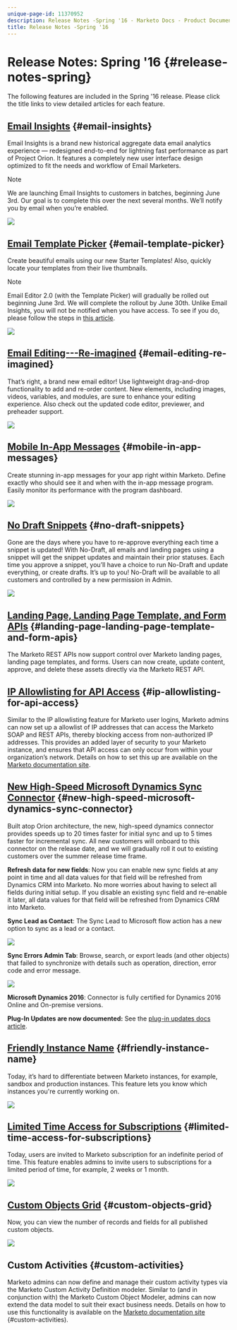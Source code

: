 ```yaml
---
unique-page-id: 11370952
description: Release Notes -Spring '16 - Marketo Docs - Product Documentation
title: Release Notes -Spring '16
---
```


# Release Notes: Spring '16 {#release-notes-spring}

The following features are included in the Spring '16 release. Please click the title links to view detailed articles for each feature.

## [Email Insights](/help/marketo/product-docs/reporting/email-insights/email-insights-overview.md) {#email-insights}

Email Insights is a brand new historical aggregate data email analytics experience — redesigned end-to-end for lightning fast performance as part of Project Orion. It features a completely new user interface design optimized to fit the needs and workflow of Email Marketers.

>[!NOTE]
>
>We are launching Email Insights to customers in batches, beginning June 3rd. Our goal is to complete this over the next several months. We’ll notify you by email when you’re enabled.

![](assets/two.png)

## [Email Template Picker](/help/marketo/product-docs/email-marketing/general/email-editor-2/email-template-picker-overview.md) {#email-template-picker}

Create beautiful emails using our new Starter Templates! Also, quickly locate your templates from their live thumbnails.

>[!NOTE]
>
>Email Editor 2.0 (with the Template Picker) will gradually be rolled out beginning June 3rd. We will complete the rollout by June 30th. Unlike Email Insights, you will not be notified when you have access. To see if you do, please follow the steps in [this article](/help/marketo/product-docs/email-marketing/general/email-editor-2/transitioning-to-email-editor-2-0.md).

![](assets/5-29-home-starter-templates.png)

## [Email Editing---Re-imagined](/help/marketo/product-docs/email-marketing/general/email-editor-2/email-editor-v2-0-overview.md) {#email-editing-re-imagined}

That’s right, a brand new email editor! Use lightweight drag-and-drop functionality to add and re-order content. New elements, including images, videos, variables, and modules, are sure to enhance your editing experience. Also check out the updated code editor, previewer, and preheader support.

![](assets/17a-29-modules-next.png)

## [Mobile In-App Messages](/help/marketo/product-docs/mobile-marketing/in-app-messages/understanding-in-app-messages.md) {#mobile-in-app-messages}

Create stunning in-app messages for your app right within Marketo. Define exactly who should see it and when with the in-app message program. Easily monitor its performance with the program dashboard.

![](assets/pasted-image-at-2016-05-24-09-45-am.png)

## [No Draft Snippets](/help/marketo/product-docs/administration/users-and-roles/managing-user-roles-and-permissions/enable-no-draft-for-snippets.md) {#no-draft-snippets}

Gone are the days where you have to re-approve everything each time a snippet is updated! With No-Draft, all emails and landing pages using a snippet will get the snippet updates and maintain their prior statuses. Each time you approve a snippet, you’ll have a choice to run No-Draft and update everything, or create drafts. It’s up to you! No-Draft will be available to all customers and controlled by a new permission in Admin.

![](assets/image2016-5-16-15-3a41-3a17.png)

## [Landing Page, Landing Page Template, and Form APIs](https://developers.marketo.com/blog/spring-2016-updates/) {#landing-page-landing-page-template-and-form-apis}

The Marketo REST APIs now support control over Marketo landing pages, landing page templates, and forms. Users can now create, update content, approve, and delete these assets directly via the Marketo REST API.

## [IP Allowlisting for API Access](/help/marketo/product-docs/administration/additional-integrations/create-an-allowlist-for-ip-based-api-access.md) {#ip-allowlisting-for-api-access}

Similar to the IP allowlisting feature for Marketo user logins, Marketo admins can now set up a allowlist of IP addresses that can access the Marketo SOAP and REST APIs, thereby blocking access from non-authorized IP addresses. This provides an added layer of security to your Marketo instance, and ensures that API access can only occur from within your organization’s network. Details on how to set this up are available on the [Marketo documentation site](/help/marketo/product-docs/administration/additional-integrations/create-an-allowlist-for-ip-based-api-access.md).

## [New High-Speed Microsoft Dynamics Sync Connector](/help/marketo/product-docs/crm-sync/microsoft-dynamics-sync/microsoft-dynamics-sync-details/sync-status.md) {#new-high-speed-microsoft-dynamics-sync-connector}

Built atop Orion architecture, the new, high-speed dynamics connector provides speeds up to 20 times faster for initial sync and up to 5 times faster for incremental sync. All new customers will onboard to this connector on the release date, and we will gradually roll it out to existing customers over the summer release time frame.

**Refresh data for new fields**: Now you can enable new sync fields at any point in time and all data values for that field will be refreshed from Dynamics CRM into Marketo. No more worries about having to select all fields during initial setup. If you disable an existing sync field and re-enable it later, all data values for that field will be refreshed from Dynamics CRM into Marketo.

**Sync Lead as Contact**: The Sync Lead to Microsoft flow action has a new option to sync as a lead or a contact.

![](assets/image2016-5-19-8-3a59-3a9.png)

**Sync Errors Admin Tab**:  Browse, search, or export leads (and other objects) that failed to synchronize with details such as operation, direction, error code and error message.

![](assets/sync-errors.png)

**Microsoft Dynamics 2016**: Connector is fully certified for Dynamics 2016 Online and On-premise versions.

**Plug-In Updates are now documented:** See the [plug-in updates docs article](/help/marketo/product-docs/crm-sync/microsoft-dynamics-sync/marketo-plugin-releases-for-microsoft-dynamics.md).

## [Friendly Instance Name](/help/marketo/product-docs/administration/settings/edit-subscription-settings.md) {#friendly-instance-name}

Today, it’s hard to differentiate between Marketo instances, for example, sandbox and production instances. This feature lets you know which instances you're currently working on.

![](assets/image2016-5-16-15-3a57-3a14.png)

## [Limited Time Access for Subscriptions](/help/marketo/product-docs/administration/users-and-roles/managing-marketo-users.md) {#limited-time-access-for-subscriptions}

Today, users are invited to Marketo subscription for an indefinite period of time. This feature enables admins to invite users to subscriptions for a limited period of time, for example, 2 weeks or 1 month.

![](assets/image2016-5-16-15-3a59-3a52.png)

## [Custom Objects Grid](/help/marketo/product-docs/administration/marketo-custom-objects/understanding-marketo-custom-objects.md) {#custom-objects-grid}

Now, you can view the number of records and fields for all published custom objects.

![](assets/custom-objects-grid.png)

## Custom Activities {#custom-activities}

Marketo admins can now define and manage their custom activity types via the Marketo Custom Activity Definition modeler. Similar to (and in conjunction with) the Marketo Custom Object Modeler, admins can now extend the data model to suit their exact business needs. Details on how to use this functionality is available on the [Marketo documentation site](/help/marketo/product-docs/administration/marketo-custom-activities/understanding-custom-activities.md) {#custom-activities).
